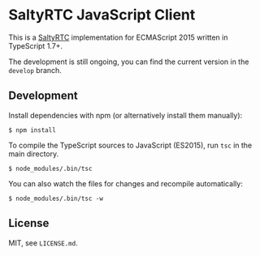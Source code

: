 # SaltyRTC JavaScript Client

This is a [SaltyRTC](https://github.com/saltyrtc/saltyrtc-meta) implementation
for ECMAScript 2015 written in TypeScript 1.7+.

The development is still ongoing, you can find the current version in the
`develop` branch.

## Development

Install dependencies with npm (or alternatively install them manually):

    $ npm install

To compile the TypeScript sources to JavaScript (ES2015), run `tsc` in the main
directory.

    $ node_modules/.bin/tsc

You can also watch the files for changes and recompile automatically:

    $ node_modules/.bin/tsc -w

## License

MIT, see `LICENSE.md`.
